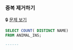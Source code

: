 ### 중복 제거하기

🔒 [문제 보기](https://school.programmers.co.kr/learn/courses/30/lessons/59408)

```SQL
SELECT COUNT( DISTINCT NAME)
FROM ANIMAL_INS;

------
